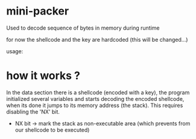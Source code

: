 # mini-packer

Used to decode sequence of bytes in memory during runtime

for now the shellcode and the key are hardcoded (this will be changed...)

usage: <make build>

# how it works ?
In the data section there is a shellcode (encoded with a key), the program initialized several variables and starts
decoding the encoded shellcode, when its done it jumps to its memory address (the stack).
This requires disabling the 'NX' bit.

* NX bit -> mark the stack as non-executable area (which prevents from our shellcode to be executed)

